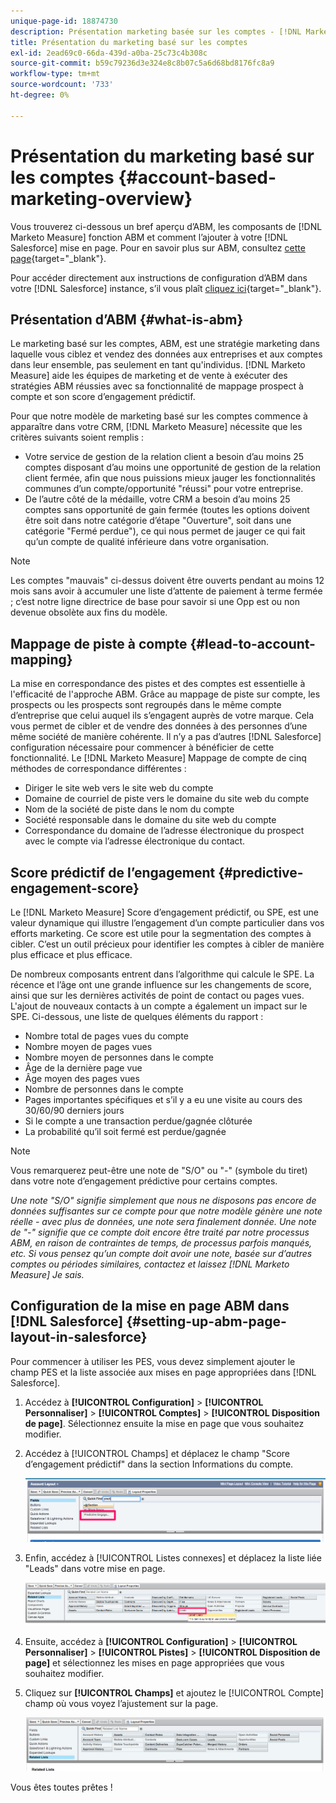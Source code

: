 ```yaml
---
unique-page-id: 18874730
description: Présentation marketing basée sur les comptes - [!DNL Marketo Measure] - Documentation du produit
title: Présentation du marketing basé sur les comptes
exl-id: 2ead69c0-66da-439d-a0ba-25c73c4b308c
source-git-commit: b59c79236d3e324e8c8b07c5a6d68bd8176fc8a9
workflow-type: tm+mt
source-wordcount: '733'
ht-degree: 0%

---
```


# Présentation du marketing basé sur les comptes {#account-based-marketing-overview}

Vous trouverez ci-dessous un bref aperçu d’ABM, les composants de [!DNL Marketo Measure] fonction ABM et comment l’ajouter à votre [!DNL Salesforce] mise en page. Pour en savoir plus sur ABM, consultez [cette page](https://www.marketo.com/account-based-marketing/){target="_blank"}.

Pour accéder directement aux instructions de configuration d’ABM dans votre [!DNL Salesforce] instance, s’il vous plaît [cliquez ici](/help/advanced-marketo-measure-features/account-based-marketing/account-based-marketing-overview.md#setting-up-abm-page-layout-in-salesforce){target="_blank"}.

## Présentation d’ABM {#what-is-abm}

Le marketing basé sur les comptes, ABM, est une stratégie marketing dans laquelle vous ciblez et vendez des données aux entreprises et aux comptes dans leur ensemble, pas seulement en tant qu&#39;individus. [!DNL Marketo Measure] aide les équipes de marketing et de vente à exécuter des stratégies ABM réussies avec sa fonctionnalité de mappage prospect à compte et son score d’engagement prédictif.

Pour que notre modèle de marketing basé sur les comptes commence à apparaître dans votre CRM, [!DNL Marketo Measure] nécessite que les critères suivants soient remplis :

* Votre service de gestion de la relation client a besoin d’au moins 25 comptes disposant d’au moins une opportunité de gestion de la relation client fermée, afin que nous puissions mieux jauger les fonctionnalités communes d’un compte/opportunité &quot;réussi&quot; pour votre entreprise.
* De l’autre côté de la médaille, votre CRM a besoin d’au moins 25 comptes sans opportunité de gain fermée (toutes les options doivent être soit dans notre catégorie d’étape &quot;Ouverture&quot;, soit dans une catégorie &quot;Fermé perdue&quot;), ce qui nous permet de jauger ce qui fait qu’un compte de qualité inférieure dans votre organisation.

>[!NOTE]
>
>Les comptes &quot;mauvais&quot; ci-dessus doivent être ouverts pendant au moins 12 mois sans avoir à accumuler une liste d’attente de paiement à terme fermée ; c’est notre ligne directrice de base pour savoir si une Opp est ou non devenue obsolète aux fins du modèle.

## Mappage de piste à compte {#lead-to-account-mapping}

La mise en correspondance des pistes et des comptes est essentielle à l&#39;efficacité de l&#39;approche ABM. Grâce au mappage de piste sur compte, les prospects ou les prospects sont regroupés dans le même compte d’entreprise que celui auquel ils s’engagent auprès de votre marque. Cela vous permet de cibler et de vendre des données à des personnes d’une même société de manière cohérente. Il n’y a pas d’autres [!DNL Salesforce] configuration nécessaire pour commencer à bénéficier de cette fonctionnalité. Le [!DNL Marketo Measure] Mappage de compte de cinq méthodes de correspondance différentes :

* Diriger le site web vers le site web du compte
* Domaine de courriel de piste vers le domaine du site web du compte
* Nom de la société de piste dans le nom du compte
* Société responsable dans le domaine du site web du compte
* Correspondance du domaine de l’adresse électronique du prospect avec le compte via l’adresse électronique du contact.

## Score prédictif de l’engagement {#predictive-engagement-score}

Le [!DNL Marketo Measure] Score d’engagement prédictif, ou SPE, est une valeur dynamique qui illustre l’engagement d’un compte particulier dans vos efforts marketing. Ce score est utile pour la segmentation des comptes à cibler. C’est un outil précieux pour identifier les comptes à cibler de manière plus efficace et plus efficace.

De nombreux composants entrent dans l’algorithme qui calcule le SPE. La récence et l’âge ont une grande influence sur les changements de score, ainsi que sur les dernières activités de point de contact ou pages vues. L&#39;ajout de nouveaux contacts à un compte a également un impact sur le SPE. Ci-dessous, une liste de quelques éléments du rapport :

* Nombre total de pages vues du compte
* Nombre moyen de pages vues
* Nombre moyen de personnes dans le compte
* Âge de la dernière page vue
* Âge moyen des pages vues
* Nombre de personnes dans le compte
* Pages importantes spécifiques et s’il y a eu une visite au cours des 30/60/90 derniers jours
* Si le compte a une transaction perdue/gagnée clôturée
* La probabilité qu’il soit fermé est perdue/gagnée

>[!NOTE]
>
>Vous remarquerez peut-être une note de &quot;S/O&quot; ou &quot;-&quot; (symbole du tiret) dans votre note d’engagement prédictive pour certains comptes.

_Une note &quot;S/O&quot; signifie simplement que nous ne disposons pas encore de données suffisantes sur ce compte pour que notre modèle génère une note réelle - avec plus de données, une note sera finalement donnée._
_Une note de &quot;-&quot; signifie que ce compte doit encore être traité par notre processus ABM, en raison de contraintes de temps, de processus parfois manqués, etc. Si vous pensez qu’un compte doit avoir une note, basée sur d’autres comptes ou périodes similaires, contactez et laissez [!DNL Marketo Measure] Je sais._

## Configuration de la mise en page ABM dans [!DNL Salesforce] {#setting-up-abm-page-layout-in-salesforce}

Pour commencer à utiliser les PES, vous devez simplement ajouter le champ PES et la liste associée aux mises en page appropriées dans [!DNL Salesforce].

1. Accédez à **[!UICONTROL Configuration]** > **[!UICONTROL Personnaliser]** > **[!UICONTROL Comptes]** > **[!UICONTROL Disposition de page]**. Sélectionnez ensuite la mise en page que vous souhaitez modifier.
1. Accédez à [!UICONTROL Champs] et déplacez le champ &quot;Score d’engagement prédictif&quot; dans la section Informations du compte.

   ![](assets/1.png)

1. Enfin, accédez à [!UICONTROL Listes connexes] et déplacez la liste liée &quot;Leads&quot; dans votre mise en page.

   ![](assets/2.png)

1. Ensuite, accédez à **[!UICONTROL Configuration]** > **[!UICONTROL Personnaliser]** > **[!UICONTROL Pistes]** > **[!UICONTROL Disposition de page]** et sélectionnez les mises en page appropriées que vous souhaitez modifier.
1. Cliquez sur **[!UICONTROL Champs]** et ajoutez le [!UICONTROL Compte] champ où vous voyez l’ajustement sur la page.

   ![](assets/3.png)

Vous êtes toutes prêtes !

